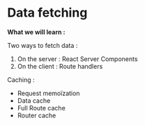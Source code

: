 <!-- .slide: class="with-code" -->

# Data fetching

**What we will learn :**

Two ways to fetch data :

1. On the server : React Server Components
2. On the client : Route handlers

<div>

Caching :

- Request memoïzation
- Data cache
- Full Route cache
- Router cache
</div>
<!-- .element: class="fragment" data-fragment-index="1"-->
